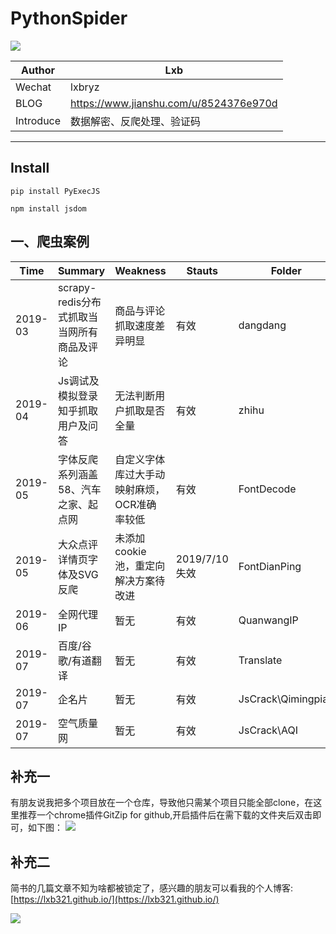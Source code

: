 # PythonSpider

![](https://img.shields.io/pypi/v/nine.svg?color=red&label=spider&logo=bird&logoColor=green&style=flat-square)

| Author  | Lxb |
| --- | --- |
| Wechat | lxbryz |
| BLOG | https://www.jianshu.com/u/8524376e970d|
| Introduce | 数据解密、反爬处理、验证码 |

----
## Install
```pip install PyExecJS```

```npm install jsdom```

## 一、爬虫案例
| Time  | Summary | Weakness | Stauts| Folder| Analyse |
| --- | --- | --- | --- | ---| --- |
| 2019-03 | scrapy-redis分布式抓取当当网所有商品及评论 | 商品与评论抓取速度差异明显 | 有效|dangdang| / |
| 2019-04 | Js调试及模拟登录知乎抓取用户及问答 | 无法判断用户抓取是否全量 | 有效 | zhihu| / |
| 2019-05 | 字体反爬系列涵盖58、汽车之家、起点网 | 自定义字体库过大手动映射麻烦，OCR准确率较低 | 有效 | FontDecode | / | 
| 2019-05 | 大众点评详情页字体及SVG反爬 | 未添加cookie池，重定向解决方案待改进 | 2019/7/10失效 | FontDianPing | / |
| 2019-06 | 全网代理IP | 暂无 | 有效 | QuanwangIP | / |
| 2019-07 | 百度/谷歌/有道翻译 | 暂无 | 有效 | Translate | / |
| 2019-07 | 企名片 | 暂无 | 有效 | JsCrack\Qimingpian | / |
| 2019-07 | 空气质量网 | 暂无 | 有效 | JsCrack\AQI | / |

## 补充一
有朋友说我把多个项目放在一个仓库，导致他只需某个项目只能全部clone，在这里推荐一个chrome插件GitZip for github,开启插件后在需下载的文件夹后双击即可，如下图：
![](http://pulys00v8.bkt.clouddn.com/gitzip.png)

## 补充二
简书的几篇文章不知为啥都被锁定了，感兴趣的朋友可以看我的个人博客:[https://lxb321.github.io/](https://lxb321.github.io/)

![](https://upload-images.jianshu.io/upload_images/8457605-7e92dbd1b83eb5e7.png?imageMogr2/auto-orient/strip%7CimageView2/2/w/680)













